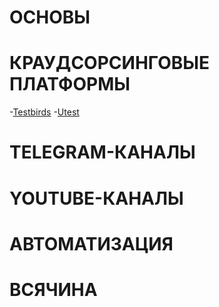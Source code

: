 # ОСНОВЫ
# КРАУДСОРСИНГОВЫЕ ПЛАТФОРМЫ
-[Testbirds](https://nest.testbirds.com/home/tester)
-[Utest](https://www.utest.com)
# TELEGRAM-КАНАЛЫ
# YOUTUBE-КАНАЛЫ
# АВТОМАТИЗАЦИЯ
# ВСЯЧИНА
